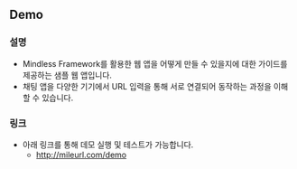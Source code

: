 ## Demo

### 설명
- Mindless Framework를 활용한 웹 앱을 어떻게 만들 수 있을지에 대한 가이드를 제공하는 샘플 웹 앱입니다.
- 채팅 앱을 다양한 기기에서 URL 입력을 통해 서로 연결되어 동작하는 과정을 이해할 수 있습니다.

### 링크
- 아래 링크를 통해 데모 실행 및 테스트가 가능합니다.
  - http://mileurl.com/demo
